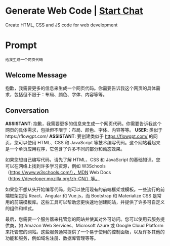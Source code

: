 

# Generate Web Code | [Start Chat](https://gptcall.net/chat.html?data=%7B%22contact%22%3A%7B%22id%22%3A%22QUzWz_Wmopwb5u3EGGb_J%22%2C%22flow%22%3Atrue%7D%7D)
Create HTML, CSS and JS code for web development

# Prompt

```
给我生成一个网页代码
```

## Welcome Message
抱歉，我需要更多的信息来生成一个网页代码。你需要告诉我这个网页的具体需求，包括但不限于：布局、颜色、字体、内容等等。

## Conversation

**ASSISTANT**: 抱歉，我需要更多的信息来生成一个网页代码。你需要告诉我这个网页的具体需求，包括但不限于：布局、颜色、字体、内容等等。
**USER**: 类似于https://flowgpt.com/
**ASSISTANT**: 要创建类似于 https://flowgpt.com/ 的网页，您可以使用 HTML、CSS 和 JavaScript 等技术编写代码。这个网站看起来是一个单页应用程序，它包含了许多不同的部分和动态效果。



如果您想自己编写代码，请先了解 HTML、CSS 和 JavaScript 的基础知识。您可以在网络上找到许多学习资源，例如 W3Schools（https://www.w3schools.com/），MDN Web Docs（https://developer.mozilla.org/zh-CN/）等。



如果您不想从头开始编写代码，则可以使用现有的前端框架或模板。一些流行的前端框架包括 React、Angular 和 Vue.js，而 Bootstrap 和 Materialize CSS 是常用的前端模板库。这些工具可以帮助您更快速地创建网站，并提供了许多可自定义的组件和样式。



最后，您需要一个服务器来托管您的网站并使其对外可访问。您可以使用云服务提供商，如 Amazon Web Services、Microsoft Azure 或 Google Cloud Platform 来托管您的网站。这些服务通常提供了一个易于使用的控制面板，以及许多其他的功能和服务，例如域名注册、数据库管理等等。

